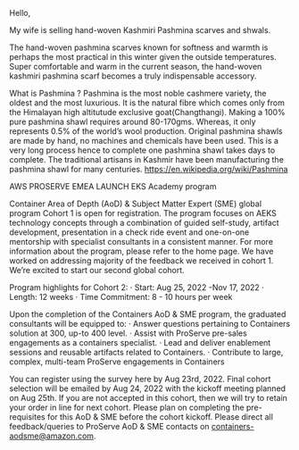 Hello, 

My wife is selling hand-woven Kashmiri Pashmina scarves and shwals. 

The hand-woven pashmina scarves known for softness and warmth is perhaps the most practical in this winter given the outside temperatures. Super comfortable and warm in the current season, the hand-woven kashmiri pashmina scarf becomes a truly indispensable accessory.

What is Pashmina ? Pashmina is the most noble cashmere variety, the oldest and the most luxurious. It is the natural fibre which comes only from the Himalayan high altitutude exclusive goat(Changthangi). Making a 100% pure pashmina shawl requires around 80-170gms. Whereas, it only represents 0.5% of the world’s wool production. Original pashmina shawls are made by hand, no machines and chemicals have been used. This is a very long process hence to complete one pashmina shawl takes days to complete. The traditional artisans in Kashmir have been manufacturing the pashmina shawl for many centuries. https://en.wikipedia.org/wiki/Pashmina




AWS PROSERVE  EMEA LAUNCH
EKS Academy program
 
 
Container Area of Depth (AoD) & Subject Matter Expert (SME) global program Cohort 1 is open for registration. The program focuses on AEKS technology concepts through a combination of guided self-study, artifact development, presentation in a check ride event and one-on-one mentorship with specialist consultants in a consistent manner. For more information about the program, please refer to the home page. We have worked on addressing majority of the feedback we received in cohort 1. We’re excited to start our second global cohort. 

Program highlights for Cohort 2:
· Start: Aug 25, 2022 -Nov 17, 2022
· Length: 12 weeks
· Time Commitment: 8 - 10 hours per week

Upon the completion of the Containers AoD & SME program, the graduated consultants will be equipped to:
· Answer questions pertaining to Containers solution at 300, up-to 400 level.
· Assist with ProServe pre-sales engagements as a containers specialist.
· Lead and deliver enablement sessions and reusable artifacts related to Containers.
· Contribute to large, complex, multi-team ProServe engagements in Containers

You can register using the survey here by Aug 23rd, 2022. Final cohort selection will be emailed by Aug 24, 2022 with the kickoff meeting planned on Aug 25th. If you are not accepted in this cohort, then we will try to retain your order in line for next cohort. Please plan on completing the pre-requisites for this AoD & SME before the cohort kickoff. Please direct all feedback/queries to ProServe AoD & SME contacts on containers-aodsme@amazon.com.


